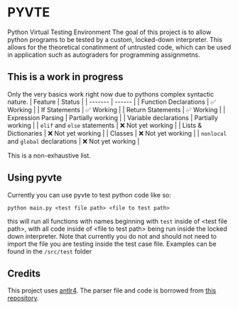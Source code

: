 # PYVTE

Python Virtual Testing Environment
The goal of this project is to allow python programs to be tested by a custom, locked-down interpreter. This allows for the theoretical conatinment of untrusted code, which can be used in application such as autograders for programming assignmetns.

## This is a work in progress
Only the very basics work right now due to pythons complex syntactic nature.
| Feature | Status |
| ------- | ------ |
| Function Declarations | :white_check_mark: Working |
| If Statements | :white_check_mark: Working |
| Return Statements | :white_check_mark: Working |
| Expression Parsing | Partially working |
| Variable declarations | Partially working |
| `elif` and `else` statements | :x: Not yet working |
| Lists & Dictionaries | :x: Not yet working |
| Classes | :x: Not yet working |
| `nonlocal` and `global` declarations | :x: Not yet working |

This is a non-exhaustive list.

## Using pyvte

Currently you can use pyvte to test python code like so:
```
python main.py <test file path> <file to test path>
```
this will run all functions with names beginning with `test` inside of \<test file path\>, with all code inside of \<file to test path\> being run inside the locked down interpreter. Note that currently you do not and should not need to import the file you are testing inside the test case file. Examples can be found in the `/src/test` folder

## Credits
This project uses [antlr4](https://www.antlr.org/).
The parser file and code is borrowed from [this repository](https://github.com/RobEin/ANTLR4-parser-for-Python-3.13).
